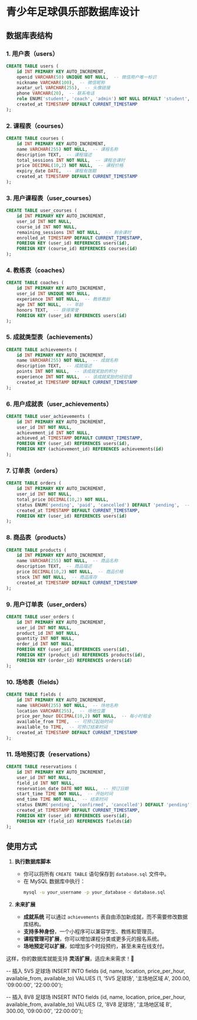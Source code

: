 # 青少年足球俱乐部数据库设计

## **数据库表结构**

### **1. 用户表（users）**

```sql
CREATE TABLE users (
    id INT PRIMARY KEY AUTO_INCREMENT,
    openid VARCHAR(50) UNIQUE NOT NULL,  -- 微信用户唯一标识
    nickname VARCHAR(100),  -- 微信昵称
    avatar_url VARCHAR(255),  -- 头像链接
    phone VARCHAR(20),  -- 联系电话
    role ENUM('student', 'coach', 'admin') NOT NULL DEFAULT 'student',  -- 用户角色
    created_at TIMESTAMP DEFAULT CURRENT_TIMESTAMP
);
```

### **2. 课程表（courses）**

```sql
CREATE TABLE courses (
    id INT PRIMARY KEY AUTO_INCREMENT,
    name VARCHAR(255) NOT NULL,  -- 课程名称
    description TEXT,  -- 课程描述
    total_sessions INT NOT NULL,  -- 课程总课时
    price DECIMAL(10,2) NOT NULL,  -- 课程价格
    expiry_date DATE,  -- 课程有效期
    created_at TIMESTAMP DEFAULT CURRENT_TIMESTAMP
);
```

### **3. 用户课程表（user_courses）**

```sql
CREATE TABLE user_courses (
    id INT PRIMARY KEY AUTO_INCREMENT,
    user_id INT NOT NULL,
    course_id INT NOT NULL,
    remaining_sessions INT NOT NULL,  -- 剩余课时
    enrolled_at TIMESTAMP DEFAULT CURRENT_TIMESTAMP,
    FOREIGN KEY (user_id) REFERENCES users(id),
    FOREIGN KEY (course_id) REFERENCES courses(id)
);
```

### **4. 教练表（coaches）**

```sql
CREATE TABLE coaches (
    id INT PRIMARY KEY AUTO_INCREMENT,
    user_id INT UNIQUE NOT NULL,
    experience INT NOT NULL,  -- 教练教龄
    age INT NOT NULL,  -- 年龄
    honors TEXT,  -- 获得荣誉
    FOREIGN KEY (user_id) REFERENCES users(id)
);
```

### **5. 成就类型表（achievements）**

```sql
CREATE TABLE achievements (
    id INT PRIMARY KEY AUTO_INCREMENT,
    name VARCHAR(255) NOT NULL,  -- 成就名称
    description TEXT,  -- 成就描述
    points INT NOT NULL,  -- 该成就奖励的积分
    experience INT NOT NULL,  -- 该成就奖励的经验值
    created_at TIMESTAMP DEFAULT CURRENT_TIMESTAMP
);
```

### **6. 用户成就表（user_achievements）**

```sql
CREATE TABLE user_achievements (
    id INT PRIMARY KEY AUTO_INCREMENT,
    user_id INT NOT NULL,
    achievement_id INT NOT NULL,
    achieved_at TIMESTAMP DEFAULT CURRENT_TIMESTAMP,
    FOREIGN KEY (user_id) REFERENCES users(id),
    FOREIGN KEY (achievement_id) REFERENCES achievements(id)
);
```

### **7. 订单表（orders）**

```sql
CREATE TABLE orders (
    id INT PRIMARY KEY AUTO_INCREMENT,
    user_id INT NOT NULL,
    total_price DECIMAL(10,2) NOT NULL,
    status ENUM('pending', 'paid', 'cancelled') DEFAULT 'pending',  -- 订单状态
    created_at TIMESTAMP DEFAULT CURRENT_TIMESTAMP,
    FOREIGN KEY (user_id) REFERENCES users(id)
);
```

### **8. 商品表（products）**

```sql
CREATE TABLE products (
    id INT PRIMARY KEY AUTO_INCREMENT,
    name VARCHAR(255) NOT NULL,  -- 商品名称
    description TEXT,  -- 商品描述
    price DECIMAL(10,2) NOT NULL,  -- 商品价格
    stock INT NOT NULL,  -- 商品库存
    created_at TIMESTAMP DEFAULT CURRENT_TIMESTAMP
);
```

### **9. 用户订单表（user_orders）**

```sql
CREATE TABLE user_orders (
    id INT PRIMARY KEY AUTO_INCREMENT,
    user_id INT NOT NULL,
    product_id INT NOT NULL,
    quantity INT NOT NULL,
    order_id INT NOT NULL,
    FOREIGN KEY (user_id) REFERENCES users(id),
    FOREIGN KEY (product_id) REFERENCES products(id),
    FOREIGN KEY (order_id) REFERENCES orders(id)
);
```

### **10. 场地表（fields）**

```sql
CREATE TABLE fields (
    id INT PRIMARY KEY AUTO_INCREMENT,
    name VARCHAR(255) NOT NULL,  -- 场地名称
    location VARCHAR(255),  -- 场地位置
    price_per_hour DECIMAL(10,2) NOT NULL,  -- 每小时租金
    available_from TIME,  -- 可预订起始时间
    available_to TIME,  -- 可预订结束时间
    created_at TIMESTAMP DEFAULT CURRENT_TIMESTAMP
);
```

### **11. 场地预订表（reservations）**

```sql
CREATE TABLE reservations (
    id INT PRIMARY KEY AUTO_INCREMENT,
    user_id INT NOT NULL,
    field_id INT NOT NULL,
    reservation_date DATE NOT NULL,  -- 预订日期
    start_time TIME NOT NULL,  -- 开始时间
    end_time TIME NOT NULL,  -- 结束时间
    status ENUM('pending', 'confirmed', 'cancelled') DEFAULT 'pending',  -- 预订状态
    created_at TIMESTAMP DEFAULT CURRENT_TIMESTAMP,
    FOREIGN KEY (user_id) REFERENCES users(id),
    FOREIGN KEY (field_id) REFERENCES fields(id)
);
```

## **使用方式**

1. **执行数据库脚本**

   - 你可以将所有 `CREATE TABLE` 语句保存到 `database.sql` 文件中。
   - 在 MySQL 数据库中执行：
     ```sh
     mysql -u your_username -p your_database < database.sql
     ```

2. **未来扩展**

   - **成就系统** 可以通过 `achievements` 表自由添加新成就，而不需要修改数据库结构。
   - **支持多种身份**，一个小程序可以兼容学生、教练和管理员。
   - **课程管理可扩展**，你可以增加课程分类或更多元的报名系统。
   - **场地预定可以扩展**，如增加多个时段预约，甚至未来在线支付。

这样，你的数据库就能支持 **灵活扩展**，适应未来需求！🚀

-- 插入 5V5 足球场
INSERT INTO fields (id, name, location, price_per_hour, available_from, available_to)
VALUES (1, '5V5 足球场', '主场地区域 A', 200.00, '09:00:00', '22:00:00');

-- 插入 8V8 足球场
INSERT INTO fields (id, name, location, price_per_hour, available_from, available_to)
VALUES (2, '8V8 足球场', '主场地区域 B', 300.00, '09:00:00', '22:00:00');
